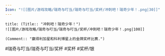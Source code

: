 ```yaml
---
Icon: "![[图片/游戏攻略/瑞奇与叮当/瑞奇与叮当/奖杯/冲刺吧！瑞奇少年！.png|30]]"
---
```

```ad-common-silver-trophy
title: (Title:: "冲刺吧！瑞奇少年！")
![[图片/游戏攻略/瑞奇与叮当/瑞奇与叮当/奖杯/冲刺吧！瑞奇少年！.png|100]]

(Comment:: "赢得利加星和科利博星上的金牌奖杯比赛.")
```

#瑞奇与叮当/瑞奇与叮当/奖杯 #奖杯 #奖杯/银
